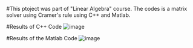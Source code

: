 #This ptoject was part of "Linear Algebra" course. The codes is a matrix solver using Cramer's rule using C++ and Matlab.

#Results of C++ Code
![image](https://github.com/ofayed/Omar-Fayed-Portfolio/assets/70962709/1d4477fb-bae4-48aa-83a5-133c6f40af2a)

#Results of the Matlab Code
![image](https://github.com/ofayed/Omar-Fayed-Portfolio/assets/70962709/b6260e73-8400-424a-b67a-c890d8f108c1)
